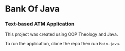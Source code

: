 # Bank Of Java
### Text-based ATM Application 

This project was created using OOP Theology and Java.

To run the application, clone the repo then run `Main.java`.
